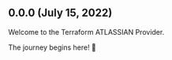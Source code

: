## 0.0.0 (July 15, 2022)

Welcome to the Terraform ATLASSIAN Provider.

The journey begins here! :rocket: